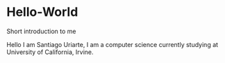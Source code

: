 # Hello-World
Short introduction to me 

Hello I am Santiago Uriarte, I am a computer science currently studying at University of California, Irvine. 
